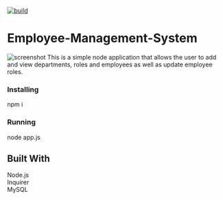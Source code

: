 [![build](https://img.shields.io/badge/Build-Complete-green)](shields.io)
# Employee-Management-System  
![screenshot](https://github.com/damianjuan/Employee-Management-System/blob/master/Unsolved/assets/screenShot.jpg)
This is a simple node application  that allows the user to add and view departments, roles and employees as well as update employee roles.  

### Installing  
npm i   

### Running
node app.js
  
## Built With
Node.js  
Inquirer  
MySQL  

